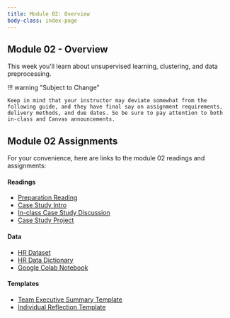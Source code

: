 ```yaml
---
title: Module 02: Overview
body-class: index-page
---
```


## Module 02 - Overview

This week you'll learn about unsupervised learning, clustering, and data preprocessing.

!!! warning "Subject to Change"
	
	Keep in mind that your instructor may deviate somewhat from the following guide, and they have final say on assignment requirements, delivery methods, and due dates. So be sure to pay attention to both in-class and Canvas announcements.

## Module 02 Assignments

For your convenience, here are links to the module 02 readings and assignments:

#### Readings

* [Preparation Reading](./reading.html)
* [Case Study Intro](./intro.html)
* [In-class Case Study Discussion](./discussion.html)
* [Case Study Project](./project.html)

#### Data

* [HR Dataset](https://raw.githubusercontent.com/lfalin/cse450-course/master/data/hr.csv)
* [HR Data Dictionary](./hr-dictionary.txt)
* [Google Colab Notebook](https://colab.research.google.com/github/lfalin/cse450-course/blob/master/notebooks/Module_02.ipynb)

#### Templates

* [Team Executive Summary Template](./summary.docx)
* [Individual Reflection Template]({{URLROOT}}/course/reflection.docx)